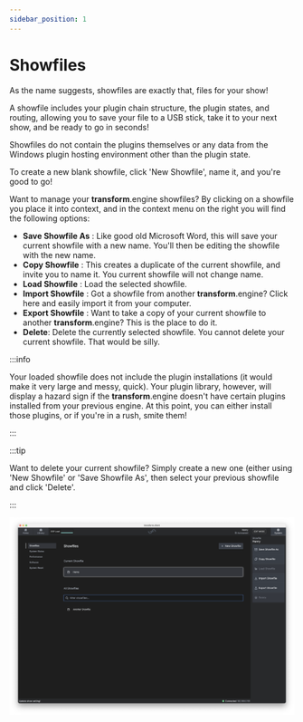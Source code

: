 ```yaml
---
sidebar_position: 1
---
```


# Showfiles

As the name suggests, showfiles are exactly that, files for your show!

A showfile includes your plugin chain structure, the plugin states, and routing, allowing you to
save your file to a USB stick, take it to your next show, and be ready to go in seconds!

Showfiles do not contain the plugins themselves or any data from the Windows plugin hosting
environment other than the plugin state.

To create a new blank showfile, click 'New Showfile', name it, and you're good to go!

Want to manage your **transform**.engine showfiles? By clicking on a showfile you place it into context, and in the context menu on the right you will find the following options:

- **Save Showfile As** : Like good old Microsoft Word, this will save your current showfile with a new name. You'll then be editing the showfile with the new name.
- **Copy Showfile** : This creates a duplicate of the current showfile, and invite you to name it. You current showfile will not change name.
- **Load Showfile** : Load the selected showfile.
- **Import Showfile** : Got a showfile from another **transform**.engine? Click here and easily import it from your computer.
- **Export Showfile** : Want to take a copy of your current showfile to another **transform**.engine? This is the place to do it.
- **Delete**: Delete the currently selected showfile. You cannot delete your current showfile. That
  would be silly.

:::info

Your loaded showfile does not include the plugin installations (it would make it very large and
messy, quick). Your plugin library, however, will display a hazard sign if the **transform**.engine
doesn't have certain plugins installed from your previous engine. At this point, you can either
install those plugins, or if you're in a rush, smite them!

:::

:::tip

Want to delete your current showfile? Simply create a new one (either using 'New Showfile' or 'Save Showfile As', then select your previous showfile and click 'Delete'.

:::

![Showfile overview tab.](../../../../static/img/transformclient/system-showfiles.png)
